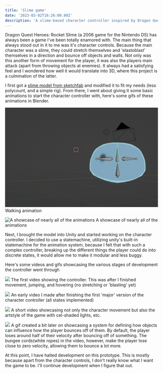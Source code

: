 ```yaml
---
title: 'Slime game'
date: '2023-03-02T16:26:00.00Z'
description: 'A slime-based character controller inspired by Dragon Quest Heroes: Rocket Slime'
---
```


Dragon Quest Heroes: Rocket Slime (a 2006 game for the Nintendo DS) has always been a game I've been totally enamored with. The main thing that always stood out in it to me was it's character controls. Because the main character was a slime, they could stretch themselves and 'elastoblast' themselves in a direction and bounce off objects and walls. Not only was this another form of movement for the player, it was also the players main attack (apart from throwing objects at enemies). It always had a satisfying feel and I wondered how well it would translate into 3D, where this project is a culmination of the latter.

I first got a [slime model from sketchfab](https://sketchfab.com/3d-models/rimuru-slime-612ff2c805114744b66d3c29c7942371) and modified it to fit my needs (less polycount, and a simple rig). From there, I went about giving it some basic animations to start the character controller with, here's some gifs of these animations in Blender.

![Walking animation](./gifs/slime%20walk.gif)
Walking animation

![A showcase of nearly all of the animations](./gifs/slime%20anims2.gif)
A showcase of nearly all of the animations


Next, I brought the model into Unity and started working on the character controller. I decided to use a statemachine, utilizing unity's built-in statemachine for the animation system, because I felt that with such a complex controller, breaking up the different things the player could do into discrete states, it would allow me to make it modular and less buggy.

Here's some videos and gifs showcasing the various stages of development the controller went through

![](https://youtu.be/zkATrNKlhRw)
The first video showing the controller. This was after I finished movement, jumping, and hovering (no stretching or 'blasting' yet)

![](https://youtu.be/gD1kC3e5VHg)
An early video I made after finishing the first 'major' version of the character controller (all states implemented)

![](https://youtu.be/ZGd0BuJf-bU)
A short video showcasing not only the character movement but also the artstyle of the game with cel-shaded lights, etc.

![](./gifs/bungee2.gif)
A gif created a bit later on showcasing a system for defining how objects can influence how the player bounces off of them. By default, the player loses around half of their velocity after bouncing off of something. The bungee cords(white ropes) in the video, however, make the player lose close to zero velocity, allowing them to bounce a lot more.


At this point, I have halted development on this prototype. This is mostly because apart from the character controls, I don't really know what I want the game to be. I'll continue development when I figure that out. 
